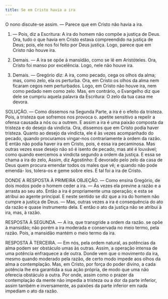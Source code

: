 ```yaml
---
title: Se em Cristo havia a ira
---
```


O nono discute-se assim. — Parece que em Cristo não havia a ira.  

1. — Pois, diz a Escritura: A ira do homem não compõe a justiça de Deus. Ora, tudo o que havia em Cristo estava compreendido na justiça de Deus; pois, ele nos foi feito por Deus justiça. Logo, parece que em Cristo não houve ira.  

2. Demais. — A ira se opõe à mansidão, como se lê em Aristóteles. Ora, Cristo foi manso por excelência. Logo, nele não houve ira.  

3. Demais. — Gregório diz: A ira, como pecado, cega os olhos da alma; mas, como zelo, ela os perturba. Ora, em Cristo os olhos da alma nem ficaram cegos nem perturbados. Logo, em Cristo não houve ira, nem como pedado nem como zelo.  Mas, em contrário, o Evangelho diz que dele se cumpriu aquela palavra da Escritura: O zelo da tua casa me devora.  

SOLUÇÃO. — Como dissemos na Segunda Parte, a ira é o efeito da tristeza. Pois, a tristeza que sofremos nos provoca o. apetite sensitivo a repelir a ofensa causada a nós ou a outrem. E assim a ira é uma paixão composta da tristeza e do desejo da vindicta. Ora, dissemos que em Cristo podia haver tristeza. Quanto ao desejo da vindicta, ele é às vezes acompanhado do pecado, quando procuramos vingar-nos contrariamente à ordem da razão. E então não podia haver ira em Cristo, pois, é essa ira pecaminosa. Mas outras vezes esse desejo não só é isento de pecado, mas até é louvável; como quando exercemos a vindicta segundo a ordem da justiça. E essa se chama a ira do zelo, Assim, diz Agostinho: É devorado pelo zelo da casa de Deus quem procura emendar todos os males que vê; e quando não pode emendá- los, tolera-os e geme sobre eles. E tal foi a ira de Cristo.  

DONDE A RESPOSTA À PRIMEIRA OBJEÇÃO. — Como ensina Gregório, de dois modos pode o homem ceder a ira. — Ás vezes ela previne a razão e a arrasta ao seu ato. Então a ira é propriamente uma operação; e esta se atribui ao agente principal. E neste sentido se diz que a ira do homem não cumpre a justiça de Deus. — Mas, outras vezes a ira é consequência do ato da razão e quase instrumento dela. E então o ato da justiça não se atribui à ira, mas, à razão.  

RESPOSTA À SEGUNDA. — A ira, que transgride a ordem da razão. se opõe à mansidão; não porém a ira moderada e conservada no meio termo, pela razão. Pois, a mansidão mantém o meio termo da ira.  

RESPOSTA À TERCEIRA. — Em nós, pela ordem natural, as potências da alma podem ser obstáculo umas às outras. Assim, a operação intensa de uma potência enfraquece a de outra. Donde vem que o movimento da ira, mesmo quando moderado pela razão, de certo modo impede aos olhos da alma a contemplação. Mas, em Cristo, por força do poder divino, a cada potência lhe era garantida a sua ação própria, de modo que uma não oferecia obstáculo a outra. Por onde, assim como o prazer da contemplação da mente não impedia a tristeza ou a dor da parte inferior, assim também e inversamente, as paixões da parte inferior em nada impediam o ato da razão.